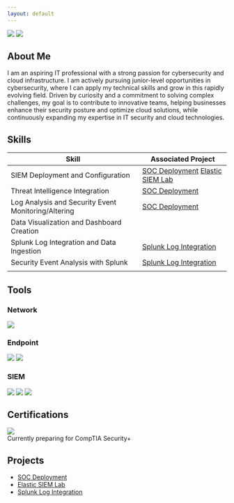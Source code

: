 ```yaml
---
layout: default
---
```

<div>
    <a href="https://www.linkedin.com/in/simardeep1098"><img src="https://img.shields.io/badge/-LinkedIn-0072b1?&style=for-the-badge&logo=linkedin&logoColor=white" /></a>
    <a href="https://github.com/Simardeep1098"><img src="https://img.shields.io/badge/-GitHub-000000?&style=for-the-badge&logo=github&logoColor=white" /></a>
</div>

## About Me

I am an aspiring IT professional with a strong passion for cybersecurity and cloud infrastructure. I am actively pursuing junior-level opportunities in cybersecurity, where I can apply my technical skills and grow in this rapidly evolving field. Driven by curiosity and a commitment to solving complex challenges, my goal is to contribute to innovative teams, helping businesses enhance their security posture and optimize cloud solutions, while continuously expanding my expertise in IT security and cloud technologies.

## Skills

| Skill                                         | Associated Project         |
|-----------------------------------------------|----------------------------|
| SIEM Deployment and Configuration	                  | [SOC Deployment](https://simardeep1098.github.io/soc-deployment.github.io/) [Elastic SIEM Lab](https://simardeep1098.github.io/elastic-siem-lab.github.io/) |
| Threat Intelligence Integration                      | [SOC Deployment](https://simardeep1098.github.io/soc-deployment.github.io/) |
| Log Analysis and Security Event Monitoring/Altering         | [SOC Deployment](https://simardeep1098.github.io/soc-deployment.github.io/)          |
| Data Visualization and Dashboard Creation |                             |
| Splunk Log Integration and Data Ingestion	      | [Splunk Log Integration](https://simardeep1098.github.io/splunk-log-integration.gihub.io/)|
| Security Event Analysis with Splunk	                  | [Splunk Log Integration](https://simardeep1098.github.io/splunk-log-integration.gihub.io/)          |
|  |          |

## Tools

### Network
<div>
    <img src="https://img.shields.io/badge/-Wireshark-1679A7?&style=for-the-badge&logo=Wireshark&logoColor=white" />
</div>

### Endpoint
<div>
    <img src="https://img.shields.io/badge/-Microsoft_Defender_for_Endpoint-00A4EF?&style=for-the-badge&logo=Microsoft&logoColor=white" />
    <img src="https://img.shields.io/badge/-Elastic_Agent-005571?&style=for-the-badge&logo=Elastic&logoColor=white" />
</div>

### SIEM
<div>
    <img src="https://img.shields.io/badge/-Microsoft_Sentinel-0078D4?&style=for-the-badge&logo=Microsoft&logoColor=white" />
    <img src="https://img.shields.io/badge/-Elastic_SIEM-005571?&style=for-the-badge&logo=Elastic&logoColor=white" />
    <img src="https://img.shields.io/badge/-Splunk-000000?&style=for-the-badge&logo=Splunk&logoColor=white" />
</div>

## Certifications
<div>
    <img src="https://img.shields.io/badge/-Qualys_Vulnerability_Management_Foundation-005F6C?&style=for-the-badge&logo=qualys&logoColor=white" />
</div>
Currently preparing for CompTIA Security+

## Projects
- [SOC Deployment](https://simardeep1098.github.io/soc-deployment.github.io/)
- [Elastic SIEM Lab](https://simardeep1098.github.io/elastic-siem-lab.github.io/)
- [Splunk Log Integration](https://simardeep1098.github.io/splunk-log-integration.gihub.io/)
